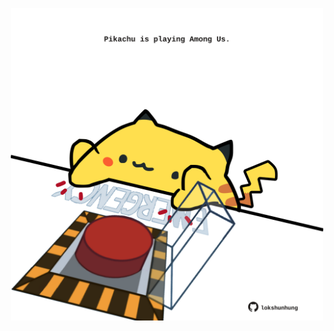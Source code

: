 <!-- built at 07/01/2024, 14:00:53 UTC -->
<p align="center">
  <img width="500" height="500" src="./ReadmeImage.svg">
</p>
